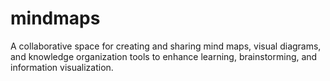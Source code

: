 # mindmaps
A collaborative space for creating and sharing mind maps, visual diagrams, and knowledge organization tools to enhance learning, brainstorming, and information visualization.
